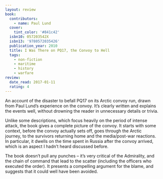```yaml
---
layout: review
book:
  contributors:
    - name: Paul Lund
  cover:
    tint_color: '#841c42'
  isbn10: 057203542X
  isbn13: '9780572035426'
  publication_year: 2010
  title: I Was There on PQ17, the Convoy to Hell
  tags:
    - non-fiction
    - maritime
    - history
    - warfare
review:
  date_read: 2017-01-11
  rating: 4
---
```


An account of the disaster to befall PQ17 on its Arctic convoy run, drawn from Paul Lund’s experience on the convoy. It’s clearly written and explains the events well, without drowning the reader in unnecessary details or trivia.

Unlike some descriptions, which focus heavily on the period of intense attack, the book gives a complete picture of the convoy. It starts with some context, before the convoy actually sets off, goes through the Arctic journey, to the survivors returning home and the media/post-war reactions. In particular, it dwells on the time spent in Russia after the convoy arrived, which is an aspect I hadn’t heard discussed before.

The book doesn’t pull any punches – it’s very critical of the Admirality, and the chain of command that lead to the scatter (including the officers who executed the order). It presents a compelling argument for the blame, and suggests that it could well have been avoided.
